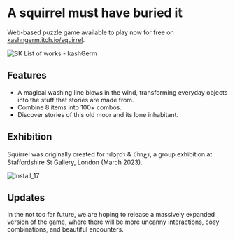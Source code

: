 # A squirrel must have buried it
Web-based puzzle game available to play now for free on [kashngerm.itch.io/squirrel](https://kashngerm.itch.io/squirrel/).

![SK List of works - kashGerm](https://github.com/ivankashdan/squirrel/assets/68850022/6a478133-a1db-41a6-8895-d10ad6ac1b1e)


## Features
- A magical washing line blows in the wind, transforming everyday objects into the stuff that stories are made from.
- Combine 8 items into 100+ combos.
- Discover stories of this old moor and its lone inhabitant.

## Exhibition
Squirrel was originally created for รฝѻɼɗร & ᛕٱรรﻉร, a group exhibition at Staffordshire St Gallery,  London (March 2023).

![Install_17](https://github.com/ivankashdan/squirrel/assets/68850022/fe8f224b-37a7-42de-8191-76cc8062c378)

## Updates
In the not too far future, we are hoping to release a massively expanded version of the game, where there will be more uncanny interactions, cosy combinations, and beautiful encounters.

